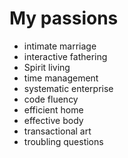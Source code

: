# My passions
- intimate marriage
- interactive fathering
- Spirit living
- time management
- systematic enterprise
- code fluency
- efficient home
- effective body
- transactional art
- troubling questions
